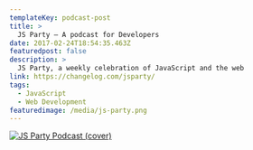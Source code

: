 ```yaml
---
templateKey: podcast-post
title: >
  JS Party — A podcast for Developers
date: 2017-02-24T18:54:35.463Z
featuredpost: false
description: >
  JS Party, a weekly celebration of JavaScript and the web
link: https://changelog.com/jsparty/
tags:
  - JavaScript
  - Web Development
featuredimage: /media/js-party.png
---
```


[![JS Party Podcast (cover)](/media/media/js-party.png)](https://changelog.com/jsparty/ "Go to JS Party's Podcast website")
